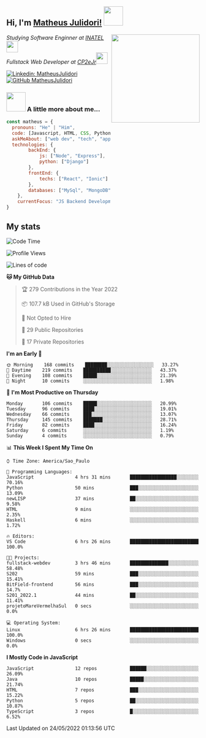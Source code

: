 <h2> Hi, I'm <a href="https://matheusjulidori.github.io" target="_blank">Matheus Julidori!</a> <img src="https://media.giphy.com/media/12oufCB0MyZ1Go/giphy.gif" width="50"></h2>
<img align='right' src="https://media.giphy.com/media/3oKIPnAiaMCws8nOsE/giphy.gif" width="230" height="auto">
<p><em>Studying Software Enginner at <a href="http://www.inatel.br" target="_blank">INATEL</a><img src="https://media.giphy.com/media/fYSnHlufseco8Fh93Z/giphy.gif" width="30"></br>
  Fullstack Web Developer at <a href="http://www.cp2ejr.com.br" target="_blank">CP2eJr</a><img src="https://media.giphy.com/media/WUlplcMpOCEmTGBtBW/giphy.gif" width="30"> 
</em></p>

[![Linkedin: MatheusJulidori](https://img.shields.io/badge/-MatheusJulidori-blue?style=flat-square&logo=Linkedin&logoColor=white&link=https://www.linkedin.com/in/MatheusJulidori/)](https://www.linkedin.com/in/MatheusJulidori/)
[![GitHub MatheusJulidori](https://img.shields.io/github/followers/matheusjulidori?label=follow&style=social)](https://github.com/MatheusJulidori)


### <img src="https://media.giphy.com/media/VgCDAzcKvsR6OM0uWg/giphy.gif" width="50"> A little more about me...  

```javascript
const matheus = {
  pronouns: "He" | "Him",
  code: [Javascript, HTML, CSS, Python, Java, C++, C],
  askMeAbout: ["web dev", "tech", "app dev", "games"],
  technologies: {
        backEnd: {
            js: ["Node", "Express"],
            python: ["Django"]
        },
        frontEnd: {
            techs: ["React", "Ionic"]
        },
        databases: ["MySql", "MongoDB","PostgreSQL"],
    },
    currentFocus: "JS Backend Development",
}
```
<h2>My stats</h2>

<!--START_SECTION:waka-->
![Code Time](http://img.shields.io/badge/Code%20Time-151%20hrs%2050%20mins-blue)

![Profile Views](http://img.shields.io/badge/Profile%20Views-5-blue)

![Lines of code](https://img.shields.io/badge/From%20Hello%20World%20I%27ve%20Written-578%20Thousand%20lines%20of%20code-blue)

**🐱 My GitHub Data** 

> 🏆 279 Contributions in the Year 2022
 > 
> 📦 107.7 kB Used in GitHub's Storage 
 > 
> 🚫 Not Opted to Hire
 > 
> 📜 29 Public Repositories 
 > 
> 🔑 17 Private Repositories  
 > 
**I'm an Early 🐤** 

```text
🌞 Morning    168 commits    ████████░░░░░░░░░░░░░░░░░   33.27% 
🌆 Daytime    219 commits    ██████████░░░░░░░░░░░░░░░   43.37% 
🌃 Evening    108 commits    █████░░░░░░░░░░░░░░░░░░░░   21.39% 
🌙 Night      10 commits     ░░░░░░░░░░░░░░░░░░░░░░░░░   1.98%

```
📅 **I'm Most Productive on Thursday** 

```text
Monday       106 commits    █████░░░░░░░░░░░░░░░░░░░░   20.99% 
Tuesday      96 commits     ████░░░░░░░░░░░░░░░░░░░░░   19.01% 
Wednesday    66 commits     ███░░░░░░░░░░░░░░░░░░░░░░   13.07% 
Thursday     145 commits    ███████░░░░░░░░░░░░░░░░░░   28.71% 
Friday       82 commits     ████░░░░░░░░░░░░░░░░░░░░░   16.24% 
Saturday     6 commits      ░░░░░░░░░░░░░░░░░░░░░░░░░   1.19% 
Sunday       4 commits      ░░░░░░░░░░░░░░░░░░░░░░░░░   0.79%

```


📊 **This Week I Spent My Time On** 

```text
⌚︎ Time Zone: America/Sao_Paulo

💬 Programming Languages: 
JavaScript               4 hrs 31 mins       █████████████████░░░░░░░░   70.16% 
Python                   50 mins             ███░░░░░░░░░░░░░░░░░░░░░░   13.09% 
newLISP                  37 mins             ██░░░░░░░░░░░░░░░░░░░░░░░   9.58% 
HTML                     9 mins              ░░░░░░░░░░░░░░░░░░░░░░░░░   2.35% 
Haskell                  6 mins              ░░░░░░░░░░░░░░░░░░░░░░░░░   1.72%

🔥 Editors: 
VS Code                  6 hrs 26 mins       █████████████████████████   100.0%

🐱‍💻 Projects: 
fullstack-webdev         3 hrs 46 mins       ██████████████░░░░░░░░░░░   58.48% 
S202                     59 mins             ███░░░░░░░░░░░░░░░░░░░░░░   15.41% 
BitField-frontend        56 mins             ███░░░░░░░░░░░░░░░░░░░░░░   14.7% 
S201_2022.1              44 mins             ██░░░░░░░░░░░░░░░░░░░░░░░   11.41% 
projetoMareVermelhaSul   0 secs              ░░░░░░░░░░░░░░░░░░░░░░░░░   0.0%

💻 Operating System: 
Linux                    6 hrs 26 mins       █████████████████████████   100.0% 
Windows                  0 secs              ░░░░░░░░░░░░░░░░░░░░░░░░░   0.0%

```

**I Mostly Code in JavaScript** 

```text
JavaScript               12 repos            ██████░░░░░░░░░░░░░░░░░░░   26.09% 
Java                     10 repos            █████░░░░░░░░░░░░░░░░░░░░   21.74% 
HTML                     7 repos             ███░░░░░░░░░░░░░░░░░░░░░░   15.22% 
Python                   5 repos             ██░░░░░░░░░░░░░░░░░░░░░░░   10.87% 
TypeScript               3 repos             █░░░░░░░░░░░░░░░░░░░░░░░░   6.52%

```



 Last Updated on 24/05/2022 01:13:56 UTC
<!--END_SECTION:waka-->
